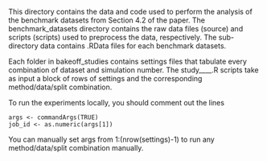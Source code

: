 This directory contains the data and code used to perform the analysis of the benchmark datasets from Section 4.2 of the paper. The benchmark_datasets directory contains the raw data files (source) and scripts (scripts) used to preprocess the data, respectively. The sub-directory data contains .RData files for each benchmark datasets.

Each folder in bakeoff_studies contains settings files that tabulate every combination of dataset and simulation number. The study____.R scripts take as input a block of rows of settings and the corresponding method/data/split combination.

To run the experiments locally, you should comment out the lines

```
args <- commandArgs(TRUE)
job_id <- as.numeric(args[1])
```

You can manually set args from 1:(nrow(settings)-1) to run any method/data/split combination manually.
